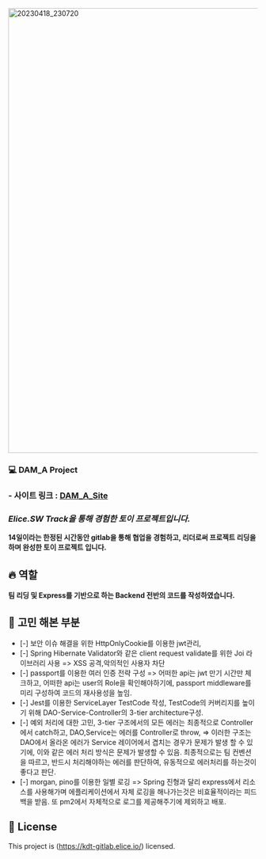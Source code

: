 

<img width="899" alt="20230418_230720" src="https://user-images.githubusercontent.com/98295182/235498628-ada7a957-41ca-4dbc-b947-89e450875218.png">


  ### 💻 DAM_A Project
  
  ### - 사이트 링크 : [DAM_A_Site](http://34.64.252.224/pages/main-page/home-page.html)
  
  ### ***Elice.SW Track을 통해 경험한 토이 프로젝트입니다.***

**14일이라는 한정된 시간동안 gitlab을 통해 협업을 경험하고, 리더로써 프로젝트 리딩을 하며 완성한 토이 프로젝트 입니다.**

## 🔥 역할

**팀 리딩 및 Express를 기반으로 하는 Backend 전반의 코드를 작성하였습니다.**

## 🎯 고민 해본 부분

- [-] 보안 이슈 해결을 위한 HttpOnlyCookie를 이용한 jwt관리,  
- [-] Spring Hibernate Validator와 같은 client request validate를 위한 Joi 라이브러리 사용 => XSS 공격,악의적인 사용자 차단 
- [-] passport를 이용한 여러 인증 전략 구성 => 어떠한 api는 jwt 만기 시간만 체크하고, 어떠한 api는 user의 Role을 확인해야하기에,
      passport middleware를 미리 구성하여 코드의 재사용성을 높임.
- [-] Jest를 이용한 ServiceLayer TestCode 작성, TestCode의 커버리지를 높이기 위해 DAO-Service-Controller의 3-tier architecture구성.
- [-] 예외 처리에 대한 고민, 3-tier 구조에서의 모든 에러는 최종적으로 Controller에서 catch하고, DAO,Service는 에러를 Controller로 throw,
       => 이러한 구조는 DAO에서 올라온 에러가 Service 레이어에서 겹치는 경우가 문제가 발생 할 수 있기에, 이와 같은 에러 처리 방식은 문제가 발생할 수 있음.
          최종적으로는 팀 컨벤션을 따르고, 반드시 처리해야하는 에러를 판단하여, 유동적으로 에러처리를 하는것이 좋다고 판단. 
- [-] morgan, pino를 이용한 일별 로깅 => Spring 진형과 달리 express에서 리소스를 사용해가며 에플리케이션에서 자체 로깅을 해나가는것은 비효율적이라는 피드백을 받음.
      또 pm2에서 자체적으로 로그를 제공해주기에 제외하고 배포.

## 📝 License
This project is (https://kdt-gitlab.elice.io/) licensed.
